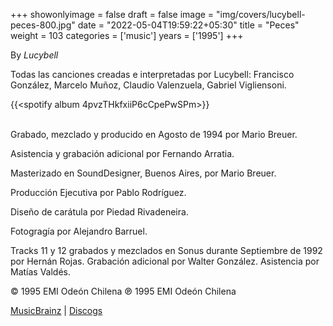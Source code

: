 +++
showonlyimage = false
draft = false
image = "img/covers/lucybell-peces-800.jpg"
date = "2022-05-04T19:59:22+05:30"
title = "Peces"
weight = 103
categories = ['music']
years = ['1995']
+++

By _Lucybell_

<!--more-->

Todas las canciones creadas e interpretadas por Lucybell: Francisco González, Marcelo Muñoz, Claudio Valenzuela, Gabriel Vigliensoni.

{{<spotify album 4pvzTHkfxiiP6cCpePwSPm>}}
<br><br>

Grabado, mezclado y producido en Agosto de 1994 por Mario Breuer.

Asistencia y grabación adicional por Fernando Arratia.

Masterizado en SoundDesigner, Buenos Aires, por Mario Breuer.

Producción Ejecutiva por Pablo Rodríguez.

Diseño de carátula por Piedad Rivadeneira.

Fotogragía por Alejandro Barruel.

Tracks 11 y 12 grabados y mezclados en Sonus durante Septiembre de 1992 por Hernán Rojas. Grabación adicional por Walter González. Asistencia por Matías Valdés.

© 1995 EMI Odeón Chilena ℗ 1995 EMI Odeón Chilena

[MusicBrainz](https://musicbrainz.org/release-group/16312c61-b516-4a60-bc04-913f73cf6dc6) | [Discogs](https://www.discogs.com/Lucybell-Peces/master/631232)
